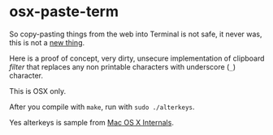 # osx-paste-term

So copy-pasting things from the web into Terminal is not safe, it never was, this is not a [new thing](http://thejh.net/misc/website-terminal-copy-paste).

Here is a proof of concept, very dirty, unsecure implementation of clipboard _filter_ that replaces any non printable characters with underscore (`_`) character.

This is OSX only.

After you compile with `make`, run with `sudo ./alterkeys`.

Yes alterkeys is sample from [Mac OS X Internals](http://osxbook.com/book/bonus/chapter2/alterkeys/).

